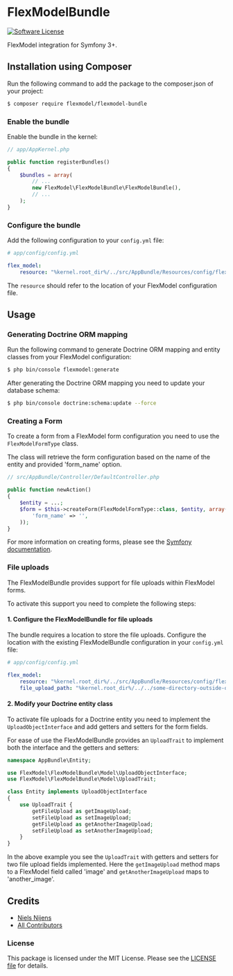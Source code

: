 # FlexModelBundle

[![Software License][icon-license]](LICENSE.md)

FlexModel integration for Symfony 3+.

## Installation using Composer
Run the following command to add the package to the composer.json of your project:

``` bash
$ composer require flexmodel/flexmodel-bundle
```

### Enable the bundle
Enable the bundle in the kernel:

``` php
// app/AppKernel.php

public function registerBundles()
{
    $bundles = array(
        // ...
        new FlexModel\FlexModelBundle\FlexModelBundle(),
        // ...
    );
}
```

### Configure the bundle
Add the following configuration to your `config.yml` file:

``` yml
# app/config/config.yml

flex_model:
    resource: "%kernel.root_dir%/../src/AppBundle/Resources/config/flexmodel.xml"
```

The `resource` should refer to the location of your FlexModel configuration file.


## Usage

### Generating Doctrine ORM mapping
Run the following command to generate Doctrine ORM mapping and entity classes from your FlexModel configuration:

``` bash
$ php bin/console flexmodel:generate
```

After generating the Doctrine ORM mapping you need to update your database schema:

``` bash
$ php bin/console doctrine:schema:update --force
```

### Creating a Form
To create a form from a FlexModel form configuration you need to use the `FlexModelFormType` class.

The class will retrieve the form configuration based on the name of the entity and provided 'form_name' option.

``` php
// src/AppBundle/Controller/DefaultController.php

public function newAction()
{
    $entity = ...;
    $form = $this->createForm(FlexModelFormType::class, $entity, array(
        'form_name' => '',
    ));
}

```

For more information on creating forms, please see the [Symfony documentation][link-symfony-form-documentation].

### File uploads
The FlexModelBundle provides support for file uploads within FlexModel forms.

To activate this support you need to complete the following steps:

#### 1. Configure the FlexModelBundle for file uploads
The bundle requires a location to store the file uploads.
Configure the location with the existing FlexModelBundle configuration in your `config.yml` file:

``` yml
# app/config/config.yml

flex_model:
    resource: "%kernel.root_dir%/../src/AppBundle/Resources/config/flexmodel.xml"
    file_upload_path: "%kernel.root_dir%/../../some-directory-outside-of-the-project/%kernel.environment%"
```

#### 2. Modify your Doctrine entity class
To activate file uploads for a Doctrine entity you need to implement the `UploadObjectInterface` and add getters and setters for the form fields.

For ease of use the FlexModelBundle provides an `UploadTrait` to implement both the interface and the getters and setters:

``` php
namespace AppBundle\Entity;

use FlexModel\FlexModelBundle\Model\UploadObjectInterface;
use FlexModel\FlexModelBundle\Model\UploadTrait;

class Entity implements UploadObjectInterface
{
    use UploadTrait {
        getFileUpload as getImageUpload;
        setFileUpload as setImageUpload;
        getFileUpload as getAnotherImageUpload;
        setFileUpload as setAnotherImageUpload;
    }
}

```

In the above example you see the `UploadTrait` with getters and setters for two file upload fields implemented.
Here the `getImageUpload` method maps to a FlexModel field called 'image' and `getAnotherImageUpload` maps to 'another_image'.


## Credits

- [Niels Nijens][link-author]
- [All Contributors][link-contributors]

### License

This package is licensed under the MIT License. Please see the [LICENSE file](LICENSE.md) for details.

[icon-license]: https://img.shields.io/badge/license-MIT-brightgreen.svg

[link-symfony-form-documentation]: http://symfony.com/doc/current/book/forms.html
[link-author]: https://github.com/niels-nijens
[link-contributors]: ../../contributors
